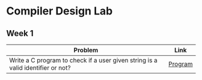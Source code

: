 # Compiler Design Lab

## Week 1

| Problem                                                                         | Link                                   |
| ------------------------------------------------------------------------------- | -------------------------------------- |
| Write a C program to check if a user given string is a valid identifier or not? | [Program](./Week-1/valid_identifier.c) |
